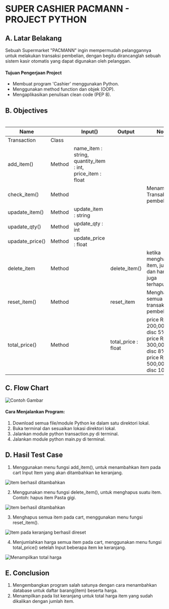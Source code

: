 # SUPER CASHIER PACMANN - PROJECT PYTHON
## A. Latar Belakang 

Sebuah Supermarket "PACMANN" ingin mempermudah pelanggannya untuk melakukan transaksi pembelian, dengan begitu dirancanglah sebuah sistem kasir otomatis yang dapat digunakan oleh pelanggan. 


#### Tujuan Pengerjaan Project
- Membuat program 'Cashier' menggunakan Python.
- Menggunakan method function dan objek (OOP).
- Mengaplikasikan penulisan clean code (PEP 8).

## B. Objectives


#

| Name | <Type>| Input() |  Output |  Note  |
| ------ | ------ | ------ | ------ | ------ |
| Transaction| Class | | |  |
| add_item()| Method |name_item : string, quantity_item : int, price_item : float| |  |
| check_item()| Method | | | Menampilkan Transaksi pembelian |
| upadate_item()| Method |update_item : string | |  |
| upadate_qty()| Method |update_qty : int | |  |
| upadate_price()| Method |update_price : float| |  |
| delete_item| Method | | delete_item()| ketika menghapus item, jumlah dan harga juga terhapus |
| reset_item()| Method | |reset_item |  Menghapus semua item transaksi pembelian|
| total_price()| Method | | total_price : float| price Rp 200,000 disc 5%, price Rp 300,000 disc 8%, price Rp 500,000 disc 10%|


## C. Flow Chart
![Contoh Gambar](https://unsplash.com/photos/Hv9CS6KZayQ)


#### Cara Menjalankan Program:
1. Download semua file/module Python ke dalam satu direktori lokal.
2. Buka terminal dan sesuaikan lokasi direktori lokal.
3. Jalankan module python transaction.py di terminal.
4. Jalankan module python main.py di terminal.

## D. Hasil Test Case
1. Menggunakan menu fungsi add_item(), untuk menambahkan item pada cart
Input Item yang akan ditambahkan ke keranjang.

![item berhasil ditambahkan](https://unsplash.com/photos/Hv9CS6KZayQ)

2. Menggunakan menu fungsi delete_item(), untuk menghapus suatu item. 
Contoh: hapus item Pasta gigi.

![item berhasil ditambahkan](https://unsplash.com/photos/Hv9CS6KZayQ)

3. Menghapus semua item pada cart, menggunakan menu fungsi reset_item().

![Item pada keranjang berhasil direset](https://unsplash.com/photos/Hv9CS6KZayQ)

4. Menjumlahkan harga semua item pada cart, menggunakan menu fungsi total_price() setelah Input beberapa item ke keranjang.

![Menampilkan total harga](https://unsplash.com/photos/Hv9CS6KZayQ)


## E. Conclusion
1. Mengembangkan program salah satunya dengan cara menambahkan database untuk daftar barang(item) beserta harga.
2. Menampilkan pada list keranjang untuk total harga item yang sudah dikalikan dengan jumlah item.
